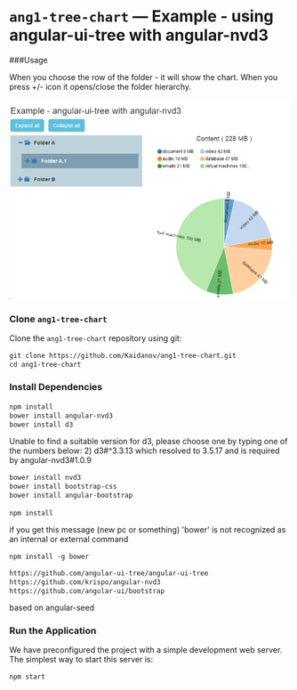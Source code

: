 # `ang1-tree-chart` —  Example - using angular-ui-tree with angular-nvd3


###Usage

When you choose the row of the folder - it will show the chart.
When you press +/- icon it opens/close the folder hierarchy.

![Alt text](https://github.com/Kaidanov/ang1-tree-chart/blob/master/scrrenshot.jpg "Example - using angular-ui-tree with angular-nvd3")


### Clone `ang1-tree-chart`

Clone the `ang1-tree-chart` repository using git:

```
git clone https://github.com/Kaidanov/ang1-tree-chart.git
cd ang1-tree-chart
```


### Install Dependencies

```
npm install
bower install angular-nvd3
bower install d3
```

Unable to find a suitable version for d3, please choose one by typing one of the numbers below:
2) d3#^3.3.13 which resolved to 3.5.17 and is required by angular-nvd3#1.0.9

   ```
bower install nvd3
bower install bootstrap-css
bower install angular-bootstrap

npm install
```


if you get this message  (new pc or something)
	'bower' is not recognized as an internal or external command
```
npm install -g bower
```

```
https://github.com/angular-ui-tree/angular-ui-tree
https://github.com/krispo/angular-nvd3
https://github.com/angular-ui/bootstrap
```
based on angular-seed



### Run the Application

We have preconfigured the project with a simple development web server. The simplest way to start
this server is:

```
npm start
```




